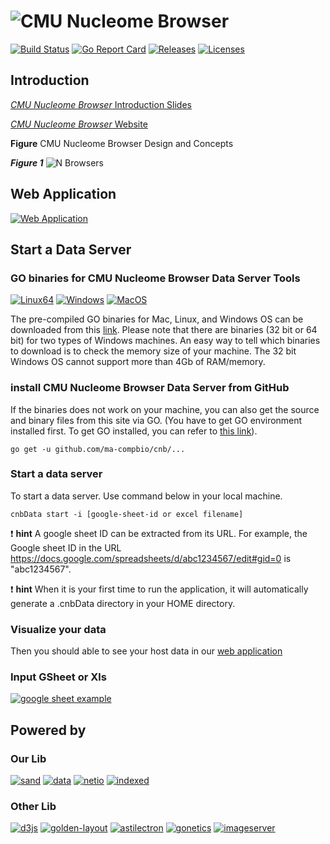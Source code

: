 # ![CMU Nucleome Browser](http://genome.compbio.cs.cmu.edu/~xiaopenz/cnb/image/logo_bar.png)
[![Build Status](https://travis-ci.org/nbrowser/cnb.svg?branch=master)](https://travis-ci.org/nbrowser/cnb)
[![Go Report Card](https://goreportcard.com/badge/github.com/nbrowser/cnb)](https://goreportcard.com/report/github.com/nbrowser/cnb)
[![Releases](https://img.shields.io/github/release/nbrowser/cnb.svg)](https://github.com/nbrowser/cnb/releases)
[![Licenses](https://img.shields.io/badge/license-gpl3-orange.svg)](https://opensource.org/licenses/GPL-3.0)

## Introduction

[*CMU Nucleome Browser* Introduction Slides](https://docs.google.com/presentation/d/1KQx4Si6pbCeM2dhqJBkRPuSmwr7tF_CpE-siZtbzqXg/edit?usp=sharing)

[*CMU Nucleome Browser* Website](http://genome.compbio.cs.cmu.edu/~xiaopenz/cnb)

**Figure** CMU Nucleome Browser Design and Concepts

***Figure 1***
![N Browsers](http://genome.compbio.cs.cmu.edu/~xiaopenz/cnb/image/pipeline.png)


## Web Application
[![Web Application](https://img.shields.io/badge/CMU-Nucleome--Browser-green.svg?style=for-the-badge)](http://genome.compbio.cs.cmu.edu:8080/v1/pub.html)

## Start a Data Server
### GO binaries for CMU Nucleome Browser Data Server Tools
[![Linux64](https://img.shields.io/badge/binary-linux-green.svg?style=flat)](http://genome.compbio.cs.cmu.edu/~xiaopenz/cnbData/current/linux/cnbData)
[![Windows](https://img.shields.io/badge/binary-win-blue.svg?style=flat)](http://genome.compbio.cs.cmu.edu/~xiaopenz/cnbData/current/win64/cnbData.exe)
[![MacOS](https://img.shields.io/badge/binary-macos-yellow.svg?style=flat)](http://genome.compbio.cs.cmu.edu/~xiaopenz/cnbData/current/mac/cnbData)

The pre-compiled GO binaries for Mac, Linux, and Windows OS can be downloaded from this [link](http://genome.compbio.cs.cmu.edu/~xiaopenz/cnbData/current). Please note that there are binaries (32 bit or 64 bit) for two types of Windows machines. An easy way to tell which binaries to download is to check the memory size of your machine. The 32 bit Windows OS cannot support more than 4Gb of RAM/memory.

### install CMU Nucleome Browser Data Server from GitHub
If the binaries does not work on your machine, you can also get the source and binary files from this site via GO. (You have to get GO environment installed first. To get GO installed, you can refer to [this link](https://golang.org/doc/install)).

`go get -u github.com/ma-compbio/cnb/...`

### Start a data server
To start a data server. Use command below in your local machine.

`cnbData start -i [google-sheet-id or excel filename]`

:exclamation: **hint** A google sheet ID can be extracted from its URL. For example, the Google sheet ID in the URL https://docs.google.com/spreadsheets/d/abc1234567/edit#gid=0 is "abc1234567".


:exclamation: **hint** When it is your first time to run the application, it will automatically generate a .cnbData directory in your HOME directory.

### Visualize your data
Then you should able to see your host data in our [web application](http://genome.compbio.cs.cmu.edu:8080)

### Input GSheet or Xls
[![google sheet example](https://img.shields.io/badge/example-gsheet-green.svg?style=flat)](https://docs.google.com/spreadsheets/d/1DEvA94QkN1KZQT51IYOOcIvGL2Ux7Qwqe5IpE9Pe1N8/edit?usp=sharing)

## Powered by
### Our Lib
[![sand](https://img.shields.io/badge/go--js-sand-3d72c6.svg?style=flat)](https://github.com/nbrowser/sand)
[![data](https://img.shields.io/badge/golang-data-3d72c6.svg?style=flat)](https://github.com/nimezhu/data)
[![netio](https://img.shields.io/badge/golang-netio-3d72c6.svg?style=flat)](https://github.com/nimezhu/netio)
[![indexed](https://img.shields.io/badge/golang-indexed-3d72c6.svg?style=flat)](https://github.com/nimezhu/indexed)
### Other Lib
[![d3js](https://img.shields.io/badge/javascript-d3js-yellow.svg?style=flat)](http://d3js.org)
[![golden-layout](https://img.shields.io/badge/javascript-golden--layout-green.svg?style=flat)](http://golden-layout.com)
[![astilectron](https://img.shields.io/badge/golang-astilectron-blue.svg?style=flat)](https://github.com/asticode/go-astilectron)
[![gonetics](https://img.shields.io/badge/golang-gonetics-red.svg?style=flat)](https://github.com/pbenner/gonetics)
[![imageserver](https://img.shields.io/badge/golang-imageserver-blue.svg?style=flat)](https://github.com/pierrre/imageserver)
